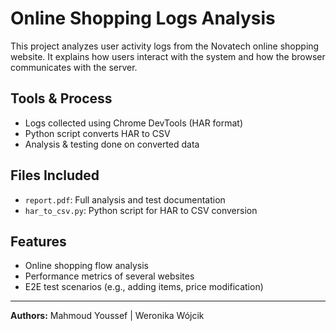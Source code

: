 # Online Shopping Logs Analysis

This project analyzes user activity logs from the Novatech online shopping website. It explains how users interact with the system and how the browser communicates with the server.

## Tools & Process
- Logs collected using Chrome DevTools (HAR format)
- Python script converts HAR to CSV
- Analysis & testing done on converted data

## Files Included
- `report.pdf`: Full analysis and test documentation
- `har_to_csv.py`: Python script for HAR to CSV conversion

## Features
- Online shopping flow analysis
- Performance metrics of several websites
- E2E test scenarios (e.g., adding items, price modification)

---

**Authors:**
Mahmoud Youssef | Weronika Wójcik 
